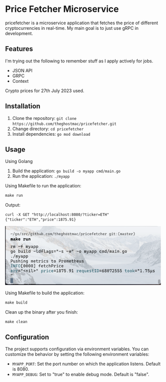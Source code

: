 # Price Fetcher Microservice
pricefetcher is a microservice application that fetches the price of different cryptocurrencies in real-time. 
My main goal is to just use gRPC in development.

## Features
I'm trying out the following to remember stuff as I apply actively for jobs.
- JSON API
- GRPC
- Context

Crypto prices for 27th July 2023 used.

## Installation

1. Clone the repository: `git clone https://github.com/theghostmac/pricefetcher.git`
2. Change directory: `cd pricefetcher`
3. Install dependencies: `go mod download`

## Usage
Using Golang
1. Build the application: `go build -o myapp cmd/main.go`
2. Run the application: `./myapp`

Using Makefile to run the application:
```makefile
make run
```
Output:
```shell
curl -X GET "http://localhost:8080/?ticker=ETH"
{"ticker":"ETH","price":1875.91}
```
![Works](works.png)

Using Makefile to build the application:
```makefile
make build
```
Clean up the binary after you finish:
```makefile
make clean
```

## Configuration

The project supports configuration via environment variables. You can customize the behavior by setting the following environment variables:

- `MYAPP_PORT`: Set the port number on which the application listens. Default is 8080.
- `MYAPP_DEBUG`: Set to "true" to enable debug mode. Default is "false".